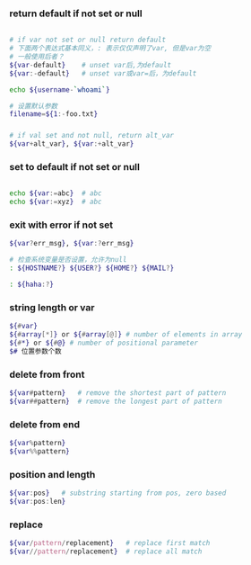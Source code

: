 ### return default if not set or null
```sh

# if var not set or null return default
# 下面两个表达式基本同义，: 表示仅仅声明了var, 但是var为空
# 一般使用后者？
${var-default}    # unset var后,为default
${var:-default}   # unset var或var=后，为default

echo ${username-`whoami`}

# 设置默认参数
filename=${1:-foo.txt}
```

### 
```sh
# if val set and not null, return alt_var
${var+alt_var}, ${var:+alt_var}

```

### set to default if not set or null
```sh

echo ${var:=abc}  # abc
echo ${var:=xyz}  # abc

```

### exit with error if not set
```sh
${var?err_msg}, ${var:?err_msg}

# 检查系统变量是否设置，允许为null
: ${HOSTNAME?} ${USER?} ${HOME?} ${MAIL?}

: ${haha:?}
```

### string length or var
```sh
${#var}  
${#array[*]} or ${#array[@]} # number of elements in array
${#*} or ${#@} # number of positional parameter
$# 位置参数个数
```


### delete from front
```sh
${var#pattern}   # remove the shortest part of pattern
${var##pattern}  # remove the longest part of pattern
```

### delete from end
```sh
${var%pattern}
${var%%pattern}
```

### position and length
```sh
${var:pos}   # substring starting from pos, zero based
${var:pos:len}
```

### replace
```sh
${var/pattern/replacement}   # replace first match
${var//pattern/replacement}  # replace all match

```